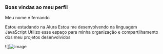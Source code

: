 ### Boas vindas ao meu perfil

Meu nome é fernando

Estou estudando na Alura
Estou me desenvolvendo na linguagem JavaScript
Utilizo esse espaço para minha organização e compartilhamento dos meu projetos desenvolvidos

![]![image](https://github.com/user-attachments/assets/fc16b3f7-bf38-4dea-bb1e-81ff60801f85)
